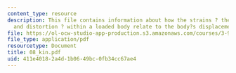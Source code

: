 ```yaml
---
content_type: resource
description: This file contains information about how the strains ? the stretching
  and distortion ? within a loaded body relate to the body?s displacements.
file: https://ol-ocw-studio-app-production.s3.amazonaws.com/courses/3-91-mechanical-behavior-of-plastics-spring-2007/411e40182a4d1b0649bc0fb34cc67ae4_08_kin.pdf
file_type: application/pdf
resourcetype: Document
title: 08_kin.pdf
uid: 411e4018-2a4d-1b06-49bc-0fb34cc67ae4
---
```

